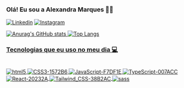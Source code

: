 
### Olá! Eu sou a Alexandra Marques ✋🏽

[![Linkedin](https://img.shields.io/badge/LinkedIn-0077B5?style=for-the-badge&logo=linkedin&logoColor=white)](https://www.linkedin.com/in/alexandra-marques002/)
[![Instagram](https://img.shields.io/badge/Instagram-E4405F?style=for-the-badge&logo=instagram&logoColor=white)](https://www.instagram.com/alexandra_markess/)

<a href= "https://github.com/alexandra002dev"/>

![Anurag's GitHub stats](https://github-readme-stats.vercel.app/api?username=alexandra002dev&show_icons=true&theme=dark)
![Top Langs](https://github-readme-stats.vercel.app/api/top-langs/?username=anuraghazra&layout=compact&theme=dark)

### Tecnologias que eu uso no meu dia 💻

<div style="display: inline_block"><br/>
  <img align="center" alt="html5" src="https://img.shields.io/badge/HTML5-E34F26?style=for-the-badge&logo=html5&logoColor=white" />
  <img align="center" alt="CSS3-1572B6" src="https://img.shields.io/badge/CSS3-1572B6?style=for-the-badge&logo=css3&logoColor=white" />
   <img align="center" alt="JavaScript-F7DF1E" src="https://img.shields.io/badge/JavaScript-F7DF1E?style=for-the-badge&logo=javascript&logoColor=black" />
    <img align="center" alt="TypeScript-007ACC" src="https://img.shields.io/badge/TypeScript-007ACC?style=for-the-badge&logo=typescript&logoColor=white" />
    <img align="center" alt="React-20232A" src="https://img.shields.io/badge/React-20232A?style=for-the-badge&logo=react&logoColor=61DAFB" />
    <img align="center" alt="Tailwind_CSS-38B2AC" src="https://img.shields.io/badge/Tailwind_CSS-38B2AC?style=for-the-badge&logo=tailwind-css&logoColor=white" />
    <img align="center" alt="sass" src="[https://img.shields.io/badge/Tailwind_CSS-38B2AC?style=for-the-badge&logo=tailwind-css&logoColor=white](https://img.shields.io/badge/Sass-CC6699?style=for-the-badge&logo=sass&logoColor=white)https://img.shields.io/badge/Sass-CC6699?style=for-the-badge&logo=sass&logoColor=white" />
  </div>
